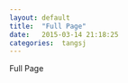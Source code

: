 ```yaml
---
layout: default
title:  "Full Page"
date:   2015-03-14 21:18:25
categories:  tangsj
---
```

<p> Full Page </p> 